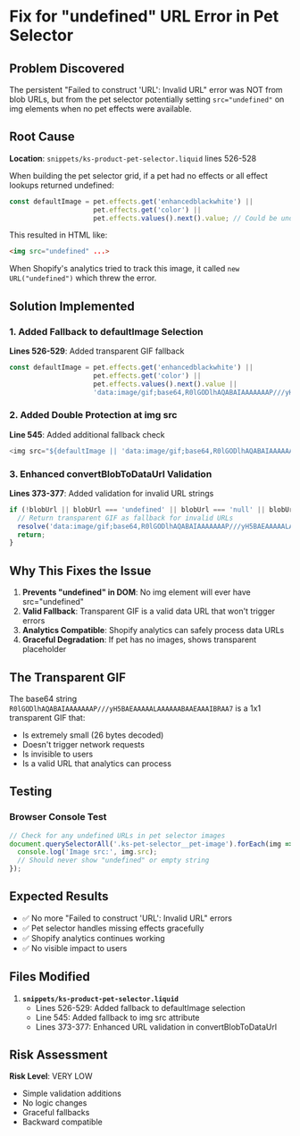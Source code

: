 # Fix for "undefined" URL Error in Pet Selector

## Problem Discovered
The persistent "Failed to construct 'URL': Invalid URL" error was NOT from blob URLs, but from the pet selector potentially setting `src="undefined"` on img elements when no pet effects were available.

## Root Cause
**Location**: `snippets/ks-product-pet-selector.liquid` lines 526-528

When building the pet selector grid, if a pet had no effects or all effect lookups returned undefined:
```javascript
const defaultImage = pet.effects.get('enhancedblackwhite') || 
                     pet.effects.get('color') || 
                     pet.effects.values().next().value; // Could be undefined!
```

This resulted in HTML like:
```html
<img src="undefined" ...>
```

When Shopify's analytics tried to track this image, it called `new URL("undefined")` which threw the error.

## Solution Implemented

### 1. Added Fallback to defaultImage Selection
**Lines 526-529**: Added transparent GIF fallback
```javascript
const defaultImage = pet.effects.get('enhancedblackwhite') || 
                     pet.effects.get('color') || 
                     pet.effects.values().next().value || 
                     'data:image/gif;base64,R0lGODlhAQABAIAAAAAAAP///yH5BAEAAAAALAAAAAABAAEAAAIBRAA7';
```

### 2. Added Double Protection at img src
**Line 545**: Added additional fallback check
```javascript
<img src="${defaultImage || 'data:image/gif;base64,R0lGODlhAQABAIAAAAAAAP///yH5BAEAAAAALAAAAAABAAEAAAIBRAA7'}"
```

### 3. Enhanced convertBlobToDataUrl Validation
**Lines 373-377**: Added validation for invalid URL strings
```javascript
if (!blobUrl || blobUrl === 'undefined' || blobUrl === 'null' || blobUrl === '') {
  // Return transparent GIF as fallback for invalid URLs
  resolve('data:image/gif;base64,R0lGODlhAQABAIAAAAAAAP///yH5BAEAAAAALAAAAAABAAEAAAIBRAA7');
  return;
}
```

## Why This Fixes the Issue

1. **Prevents "undefined" in DOM**: No img element will ever have src="undefined"
2. **Valid Fallback**: Transparent GIF is a valid data URL that won't trigger errors
3. **Analytics Compatible**: Shopify analytics can safely process data URLs
4. **Graceful Degradation**: If pet has no images, shows transparent placeholder

## The Transparent GIF

The base64 string `R0lGODlhAQABAIAAAAAAAP///yH5BAEAAAAALAAAAAABAAEAAAIBRAA7` is a 1x1 transparent GIF that:
- Is extremely small (26 bytes decoded)
- Doesn't trigger network requests
- Is invisible to users
- Is a valid URL that analytics can process

## Testing

### Browser Console Test
```javascript
// Check for any undefined URLs in pet selector images
document.querySelectorAll('.ks-pet-selector__pet-image').forEach(img => {
  console.log('Image src:', img.src);
  // Should never show "undefined" or empty string
});
```

## Expected Results

- ✅ No more "Failed to construct 'URL': Invalid URL" errors
- ✅ Pet selector handles missing effects gracefully
- ✅ Shopify analytics continues working
- ✅ No visible impact to users

## Files Modified

1. **`snippets/ks-product-pet-selector.liquid`**
   - Lines 526-529: Added fallback to defaultImage selection
   - Line 545: Added fallback to img src attribute
   - Lines 373-377: Enhanced URL validation in convertBlobToDataUrl

## Risk Assessment

**Risk Level**: VERY LOW
- Simple validation additions
- No logic changes
- Graceful fallbacks
- Backward compatible
